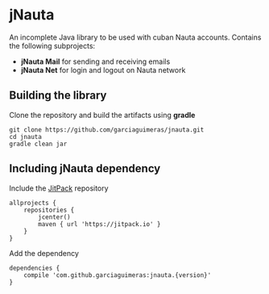 # jNauta

An incomplete Java library to be used with cuban Nauta accounts.
Contains the following subprojects:

* **jNauta Mail** for sending and receiving emails
* **jNauta Net** for login and logout on Nauta network

## Building the library

Clone the repository and build the artifacts using **gradle**

```
git clone https://github.com/garciaguimeras/jnauta.git
cd jnauta
gradle clean jar 
```

## Including jNauta dependency

Include the [JitPack](https://jitpack.io) repository

``` 
allprojects {
    repositories {
        jcenter()
        maven { url 'https://jitpack.io' }
    }
}
```

Add the dependency

```
dependencies {
    compile 'com.github.garciaguimeras:jnauta.{version}'
}
```
